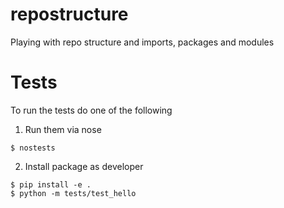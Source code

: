 # repostructure
Playing with repo structure and imports, packages and modules

# Tests
To run the tests do one of the following

1. Run them via nose
```
$ nostests
```
2. Install package as developer
```
$ pip install -e .
$ python -m tests/test_hello
```

